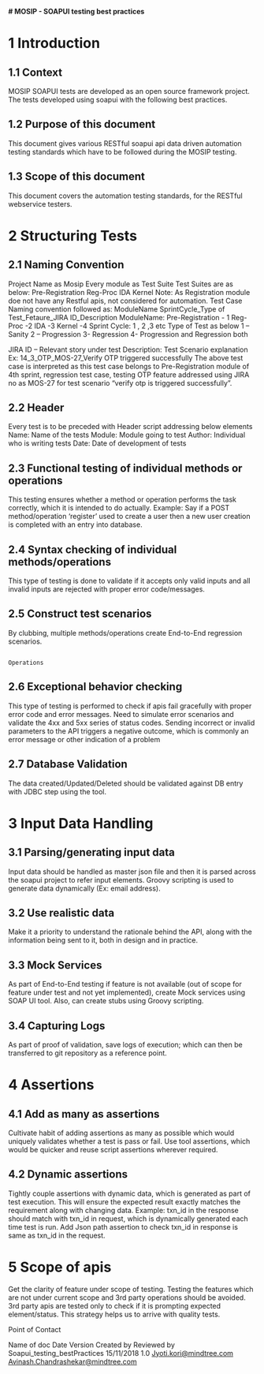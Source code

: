 **# **MOSIP - SOAPUI testing best practices****
# 1 Introduction
## 1.1 Context
MOSIP SOAPUI tests are developed as an open source framework project. The tests developed using soapui with the following best practices.

## 1.2 Purpose of this document
This document gives various RESTful soapui api data driven automation testing standards which have to be followed during the MOSIP testing.
## 1.3 Scope of this document
This document covers the automation testing standards, for the RESTful webservice testers.

# 2 Structuring Tests
## 2.1 Naming Convention
Project Name as Mosip
Every module as Test Suite
Test Suites are as below:
    Pre-Registration 
    Reg-Proc
    IDA
    Kernel
Note: As Registration module doe not have any Restful apis, not considered for automation.
Test Case
Naming convention followed as:
ModuleName SprintCycle_Type of Test_Fetaure_JIRA ID_Description
ModuleName:
Pre-Registration - 1
Reg-Proc -2
IDA -3
Kernel -4
Sprint Cycle: 1 , 2 ,3 etc
Type of Test as below
   1 – Sanity
   2 – Progression
   3- Regression
   4- Progression and Regression both

JIRA ID – Relevant story under test
Description: Test Scenario explanation
Ex: 14_3_OTP_MOS-27_Verify OTP triggered successfully
The above test case is interpreted as this test case belongs to Pre-Registration module of  4th sprint, regression test case, testing OTP feature addressed using JIRA no as MOS-27 for test scenario “verify otp is triggered successfully”.

## 2.2 Header
Every test is to be preceded with Header script addressing below elements
Name: Name of the tests
Module: Module going to test
Author: Individual who is writing tests
Date: Date of development of tests

## 2.3 Functional testing of individual methods or operations
This testing ensures whether a method or operation performs the task correctly, which it is intended to do actually.
Example: Say if a POST method/operation ‘register’ used to create a user then a new user creation is completed with an entry into database.

## 2.4 Syntax checking of individual methods/operations
This type of testing is done to validate if it accepts only valid inputs and all invalid inputs are rejected with proper error code/messages.

## 2.5 Construct test scenarios
By clubbing, multiple methods/operations create End-to-End regression scenarios.




																																																						Operations
										
## 2.6 Exceptional behavior checking	
This type of testing is performed to check if apis fail gracefully with proper error code and error messages. Need to simulate error scenarios and validate the 4xx and 5xx series of status codes.	
Sending incorrect or invalid parameters to the API triggers a negative outcome, which is commonly an error message or other indication of a problem

## 2.7 Database Validation
The data created/Updated/Deleted should be validated against DB entry with JDBC step using the tool.

# 3 Input Data Handling
## 3.1 Parsing/generating input data 
Input data should be handled as master json file and then it is parsed across the soapui project to refer input elements.
Groovy scripting is used to generate data dynamically (Ex: email address).

## 3.2 Use realistic data 
Make it a priority to understand the rationale behind the API, along with the information being sent to it, both in design and in practice.

## 3.3 Mock Services
As part of End-to-End testing if feature is not available (out of scope for feature under test and not yet implemented), create Mock services using SOAP UI tool. Also, can create stubs using Groovy scripting.

## 3.4 Capturing Logs
As part of proof of validation, save logs of execution; which can then be transferred to git repository as a reference point.

# 4 Assertions
## 4.1 Add as many as assertions	
Cultivate habit of adding assertions as many as possible which would uniquely validates whether a test is pass or fail. Use tool assertions, which would be quicker and reuse script assertions wherever required.

## 4.2 Dynamic assertions
Tightly couple assertions with dynamic data, which is generated as part of test execution. This will ensure the expected result exactly matches the requirement along with changing data.
Example: txn_id in the response should match with txn_id in request, which is dynamically generated each time test is run. Add Json path assertion to check txn_id in response is same as txn_id in the request.

# 5 Scope of apis
Get the clarity of feature under scope of testing. Testing the features which are not under current scope and 3rd party operations should be avoided.  3rd party apis are tested only to check if it is prompting expected element/status. This strategy helps us to arrive with quality tests. 




Point of Contact

Name of doc	Date	Version	Created by	Reviewed by
Soapui_testing_bestPractices	15/11/2018	1.0	Jyoti.kori@mindtree.com	Avinash.Chandrashekar@mindtree.com




